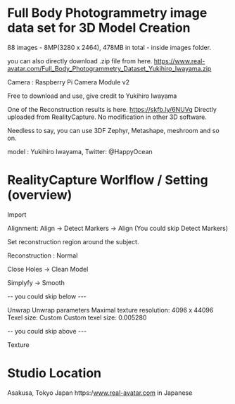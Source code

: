 
# Full Body Photogrammetry image data set for 3D Model Creation

88 images - 8MP(3280 x 2464), 478MB in total - inside images folder.

you can also directly download .zip file from here.
https://www.real-avatar.com/Full_Body_Photogrammetry_Dataset_Yukihiro_Iwayama.zip

Camera : Raspberry Pi Camera Module v2

Free to download and use, give credit to Yukihiro Iwayama

One of the Reconstruction results is here.
https://skfb.ly/6NUVq
Directly uploaded from RealityCapture. No modification in other 3D software.

Needless to say, you can use 3DF Zephyr, Metashape, meshroom and so on.

model : Yukihiro Iwayama,  Twitter: @HappyOcean

# RealityCapture Worlflow / Setting (overview)

Import

Alignment: Align -> Detect Markers -> Align (You could skip Detect Markers)

Set reconstruction region around the subject.

Reconstruction : Normal

Close Holes -> Clean Model

Simplyfy -> Smooth

-- you could skip below ---

Unwrap
  Unwrap parameters
    Maximal texture resolution: 4096 x 44096
    Texel size: Custom
    Custom texel size: 0.005280
    
-- you could skip above ---    

Texture


# Studio Location 
Asakusa, Tokyo Japan
https:/www.real-avatar.com in Japanese
